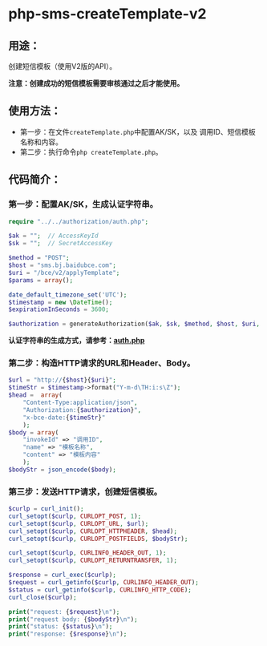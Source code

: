 # php-sms-createTemplate-v2

## 用途：

创建短信模板（使用V2版的API）。

**注意：创建成功的短信模板需要审核通过之后才能使用。**

## 使用方法：

* 第一步：在文件`createTemplate.php`中配置AK/SK，以及 调用ID、短信模板名称和内容。
* 第二步：执行命令`php createTemplate.php`。

## 代码简介：

### 第一步：配置AK/SK，生成认证字符串。

```php
require "../../authorization/auth.php";

$ak = "";  // AccessKeyId
$sk = "";  // SecretAccessKey

$method = "POST";
$host = "sms.bj.baidubce.com";
$uri = "/bce/v2/applyTemplate";
$params = array();

date_default_timezone_set('UTC');
$timestamp = new \DateTime();
$expirationInSeconds = 3600;

$authorization = generateAuthorization($ak, $sk, $method, $host, $uri, $params, $timestamp, $expirationInSeconds);
```

**认证字符串的生成方式，请参考：[auth.php](../../authorization/auth.php)**

### 第二步：构造HTTP请求的URL和Header、Body。

```php
$url = "http://{$host}{$uri}";
$timeStr = $timestamp->format("Y-m-d\TH:i:s\Z");
$head =  array(
    "Content-Type:application/json",
    "Authorization:{$authorization}",
    "x-bce-date:{$timeStr}"
    );
$body = array(
    "invokeId" => "调用ID",
    "name" => "模板名称",
    "content" => "模板内容"
    );
$bodyStr = json_encode($body);
```

### 第三步：发送HTTP请求，创建短信模板。

```php
$curlp = curl_init();
curl_setopt($curlp, CURLOPT_POST, 1);
curl_setopt($curlp, CURLOPT_URL, $url);
curl_setopt($curlp, CURLOPT_HTTPHEADER, $head);
curl_setopt($curlp, CURLOPT_POSTFIELDS, $bodyStr);

curl_setopt($curlp, CURLINFO_HEADER_OUT, 1);
curl_setopt($curlp, CURLOPT_RETURNTRANSFER, 1);

$response = curl_exec($curlp);
$request = curl_getinfo($curlp, CURLINFO_HEADER_OUT);
$status = curl_getinfo($curlp, CURLINFO_HTTP_CODE);
curl_close($curlp);

print("request: {$request}\n");
print("request body: {$bodyStr}\n");
print("status: {$status}\n");
print("response: {$response}\n");
```